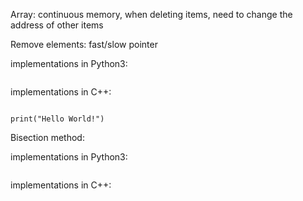 Array: continuous memory, when deleting items, need to change the address of other items

Remove elements:
fast/slow pointer

implementations in Python3:

```

```

implementations in C++:

```

```

```
print("Hello World!")
```

Bisection method:

implementations in Python3:

```

```

implementations in C++:

```

```
